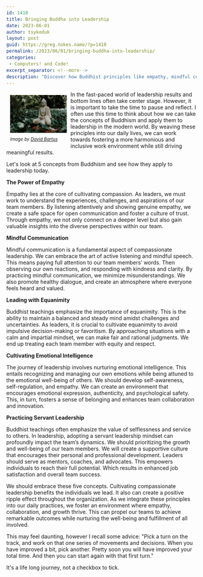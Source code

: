 ```yaml
---
id: 1410
title: Bringing Buddha into Leadership
date: 2023-06-01
author: tsykoduk
layout: post
guid: https://greg.nokes.name/?p=1410
permalink: /2023/06/01/bringing-buddha-into-leadership/
categories:
 - Computers! and Code!
excerpt_separator: <!--more-->
description: "Discover how Buddhist principles like empathy, mindful communication, and equanimity can transform your leadership style to create more compassionate, effective teams."
---
```

<div style="float: left; padding: 10px 10px 10px 10px;"><img src="/binaries/2023/05/buddha-by-david-bartus-2873473.jpg" width="150" alt="Buddha in a Garden"><br />
<sub><i>Image by <a href="https://www.pexels.com/@david-bartus-43782/">David Bartus</a></i></sub></div>

In the fast-paced world of leadership results and bottom lines often take center stage. However, it is important to take the time to pause and reflect. I often use this time to think about how we can take the concepts of Buddhism and apply them to leadership in the modern world. By weaving these principles into our daily lives, we can work towards fostering a more harmonious and inclusive work environment while still driving meaningful results.

Let's look at 5 concepts from Buddhism and see how they apply to leadership today.

<!--more-->

**The Power of Empathy**

Empathy lies at the core of cultivating compassion. As leaders, we must work to understand the experiences, challenges, and aspirations of our team members. By listening attentively and showing genuine empathy, we create a safe space for open communication and foster a culture of trust. Through empathy, we not only connect on a deeper level but also gain valuable insights into the diverse perspectives within our team.

**Mindful Communication**

Mindful communication is a fundamental aspect of compassionate leadership. We can embrace the art of active listening and mindful speech. This means paying full attention to our team members’ words. Then observing our own reactions, and responding with kindness and clarity. By practicing mindful communication, we minimize misunderstandings. We also promote healthy dialogue, and create an atmosphere where everyone feels heard and valued.

**Leading with Equanimity** 

Buddhist teachings emphasize the importance of equanimity. This is the ability to maintain a balanced and steady mind amidst challenges and uncertainties. As leaders, it is crucial to cultivate equanimity to avoid impulsive decision-making or favoritism. By approaching situations with a calm and impartial mindset, we can make fair and rational judgments. We end up treating each team member with equity and respect.

**Cultivating Emotional Intelligence**

The journey of leadership involves nurturing emotional intelligence. This entails recognizing and managing our own emotions while being attuned to the emotional well-being of others. We should develop self-awareness, self-regulation, and empathy. We can create an environment that encourages emotional expression, authenticity, and psychological safety. This, in turn, fosters a sense of belonging and enhances team collaboration and innovation.

**Practicing Servant Leadership**

Buddhist teachings often emphasize the value of selflessness and service to others. In leadership, adopting a servant leadership mindset can profoundly impact the team’s dynamics. We should prioritizing the growth and well-being of our team members. We will create a supportive culture that encourages their personal and professional development.  Leaders should serve as mentors, coaches, and advocates. This empowers individuals to reach their full potential. Which results in enhanced job satisfaction and overall team success.

We should embrace these five concepts. Cultivating compassionate leadership benefits the individuals we lead. It also can create a positive ripple effect throughout the organization. As we integrate these principles into our daily practices, we foster an environment where empathy, collaboration, and growth thrive. This can propel our teams to achieve remarkable outcomes while nurturing the well-being and fulfillment of all involved.

This may feel daunting, however I recall some advice: "Pick a turn on the track, and work on that one series of movements and decisions. When you have improved a bit, pick another. Pretty soon you will have improved your total time. And then you can start again with that first turn." 

It's a life long journey, not a checkbox to tick.